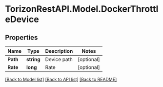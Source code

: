 
# TorizonRestAPI.Model.DockerThrottleDevice

## Properties

Name | Type | Description | Notes
------------ | ------------- | ------------- | -------------
**Path** | **string** | Device path | [optional] 
**Rate** | **long** | Rate | [optional] 

[[Back to Model list]](../README.md#documentation-for-models)
[[Back to API list]](../README.md#documentation-for-api-endpoints)
[[Back to README]](../README.md)

